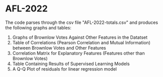 # AFL-2022
The code parses through the csv file "AFL-2022-totals.csv" and produces the following graphs and tables:
1. Graphs of Brownlow Votes Against Other Features in the Datatset
2. Table of Correlations (Pearson Correlation and Mutual Information) between Brownlow Votes and Other Features
3. Correlation Matrix for Explanatory Features (Features other than Brownlow Votes)
4. Table Containing Results of Supervised Learning Models
5. A Q-Q Plot of residuals for linear regression model
